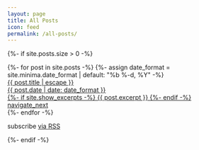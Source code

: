 ```yaml
---
layout: page
title: All Posts
icon: feed
permalink: /all-posts/
---
```


{%- if site.posts.size > 0 -%}
  <div class='list'>
    {%- for post in site.posts -%}
    {%- assign date_format = site.minima.date_format | default: "%b %-d, %Y" -%}
    <a href="{{ post.url | relative_url }}" class='list-item'>
      <div class='list-item__content'>
        <div class='list-item-title'>{{ post.title | escape }}</div>
        <div class='list-item-subtitle'>{{ post.date | date: date_format }}</div>
      </div>
      {%- if site.show_excerpts -%}
      {{ post.excerpt }}
      {%- endif -%}
      <div class='btn-secondary btn--icon btn--small'>
        <span class='material-symbols-outlined'>navigate_next</span>
      </div>
    </a>
    {%- endfor -%}
  </div>

  <p class="rss-subscribe">subscribe <a href="{{ " /feed.xml" | relative_url }}">via RSS</a></p>
{%- endif -%}
